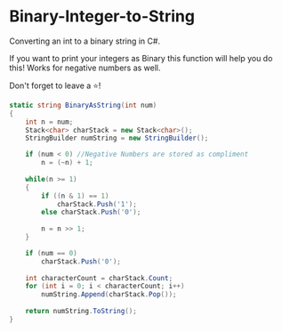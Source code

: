 # Binary-Integer-to-String
Converting an int to a binary string in C#.

If you want to print your integers as Binary this function will help you do this! Works for negative numbers as well.

Don't forget to leave a ⭐️!

```c#
static string BinaryAsString(int num)
{
    int n = num;
    Stack<char> charStack = new Stack<char>();
    StringBuilder numString = new StringBuilder();

    if (num < 0) //Negative Numbers are stored as compliment
        n = (~n) + 1;
    
    while(n >= 1)
    {
        if ((n & 1) == 1)
            charStack.Push('1');
        else charStack.Push('0');
        
        n = n >> 1;
    }

    if (num == 0)
        charStack.Push('0');
     
    int characterCount = charStack.Count;
    for (int i = 0; i < characterCount; i++)
        numString.Append(charStack.Pop());
    
    return numString.ToString();
}
```
